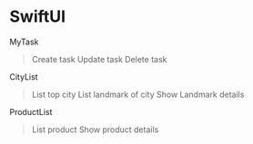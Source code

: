# SwiftUI

MyTask
> Create task
> Update task
> Delete task

CityList
> List top city
> List landmark of city
> Show Landmark details

ProductList
> List product
> Show product details
